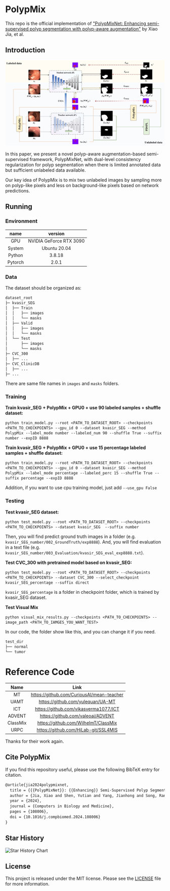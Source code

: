 # PolypMix

This repo is the official implementation
of ["PolypMixNet: Enhancing semi-supervised polyp segmentation with polyp-aware augmentation"](https://www.sciencedirect.com/science/article/pii/S0010482524000908)
by Xiao Jia, et al.

## Introduction

![teaser](figures/framework.png)

In this paper, we present a novel polyp-aware augmentation-based semi-supervised framework, PolypMixNet,
with dual-level consistency regularization for polyp segmentation
when there is limited annotated data but sufficient unlabeled data available.

Our key idea of PolypMix is to mix two unlabeled images by sampling more on polyp-like pixels and less on
background-like pixels based on network predictions.

## Running

### Environment

|  name   |         version         |
|:-------:|:-----------------------:|
|   GPU   | NVIDIA GeForce RTX 3090 |
| System  |      Ubuntu 20.04       |
| Python  |         3.8.18          |
| Pytorch |          2.0.1          |

### Data

The dataset should be organized as:

```
dataset_root
├─ kvasir_SEG
│  ├── Train
│  │   ├── images
│  │   └── masks
│  ├── Valid
│  │   ├── images
│  │   └── masks
│  └── Test
│      ├── images
│      └── masks
├─ CVC_300
│  ├── ...
├─ CVC_ClinicDB
│  ├── ...
├─ ...
```

There are same file names in `images` and `masks` folders.

### Training

**Train kvasir_SEG + PolypMix + GPU0 + use 90 labeled samples + shuffle dataset:**

```shell
python train_model.py --root <PATH_TO_DATASET_ROOT> --checkpoints <PATH_TO_CHECKPOINTS> --gpu_id 0 --dataset kvasir_SEG --method PolypMix --label_mode number --labeled_num 90 --shuffle True --suffix number --expID 8888
```

**Train kvasir_SEG + PolypMix + GPU0 + use 15 percentage labeled samples + shuffle dataset:**

```shell
python train_model.py --root <PATH_TO_DATASET_ROOT> --checkpoints <PATH_TO_CHECKPOINTS> --gpu_id 0 --dataset kvasir_SEG --method PolypMix --label_mode percentage --labeled_perc 15 --shuffle True --suffix percentage --expID 8888
```

Addition, if you want to use cpu training model, just add `--use_gpu False`

### Testing

**Test kvasir_SEG dataset:**

```shell
python test_model.py --root <PATH_TO_DATASET_ROOT> --checkpoints <PATH_TO_CHECKPOINTS> --dataset kvasir_SEG  --suffix number
```

Then, you will find predict ground truth images in a folder (e.g. `kvasir_SEG_number/002_GroundTruth/exp8888`).
And, you will find evaluation in a text file (e.g. `kvasir_SEG_number/003_Evaluation/kvasir_SEG_eval_exp8888.txt`).

**Test CVC_300 with pretrained model based on kvasir_SEG:**

```shell
python test_model.py --root <PATH_TO_DATASET_ROOT> --checkpoints <PATH_TO_CHECKPOINTS> --dataset CVC_300 --select_checkpoint kvasir_SEG_percentage --suffix direct
```

`kvasir_SEG_percentage` is a folder in checkpoint folder, which is trained by kvasir_SEG dataset.

**Test Visual Mix**

```shell
python visual_mix_results.py --checkpoints <PATH_TO_CHECKPOINTS> --image_path <PATH_TO_IAMGES_YOU_WANT_TEST>
```
In our code, the folder show like this, and you can change it if you need.
```
test_dir
├── normal
└── tumor
```
# Reference Code

|   Name   |                   Link                    |
|:--------:|:-----------------------------------------:|
|    MT    | https://github.com/CuriousAI/mean-teacher |
|   UAMT   |     https://github.com/yulequan/UA-MT     |
|   ICT    |   https://github.com/vikasverma1077/ICT   |
|  ADVENT  |     https://github.com/valeoai/ADVENT     |
| ClassMix |   https://github.com/WilhelmT/ClassMix    |
|   URPC   |   https://github.com/HiLab-git/SSL4MIS    |

Thanks for their work again.

## Cite PolypMix

If you find this repository useful, please use the following BibTeX entry for citation.

```latex
@article{jia2024polypmixnet,
  title = {{{PolypMixNet}}: {{Enhancing}} Semi-Supervised Polyp Segmentation with Polyp-Aware Augmentation},
  author = {Jia, Xiao and Shen, Yutian and Yang, Jianhong and Song, Ran and Zhang, Wei and Meng, Max Q. -H. and Liao, Joseph C. and Xing, Lei},
  year = {2024},
  journal = {Computers in Biology and Medicine},
  pages = {108006},
  doi = {10.1016/j.compbiomed.2024.108006}
}
```

## Star History

<picture>
  <source
    media="(prefers-color-scheme: dark)"
    srcset="https://api.star-history.com/svg?repos=YChienHung/PolypMix&type=Date&theme=dark"
  />
  <source
    media="(prefers-color-scheme: light)"
    srcset="https://api.star-history.com/svg?repos=YChienHung/PolypMix&type=Date"
  />
  <img
    alt="Star History Chart"
    src="https://api.star-history.com/svg?repos=YChienHung/PolypMix&type=Date"
  />
</picture>

## License

This project is released under the MIT license. Please see the [LICENSE](LICENSE) file for more information.